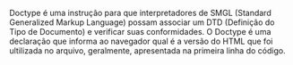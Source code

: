 Doctype é uma instrução para que interpretadores de SMGL (Standard Generalized Markup Language) possam associar um DTD (Definição do Tipo de Documento) e verificar suas conformidades.
O Doctype é uma declaração que informa ao navegador qual é a versão do HTML que foi ultilizada no arquivo, geralmente, apresentada na primeira linha do código. 
